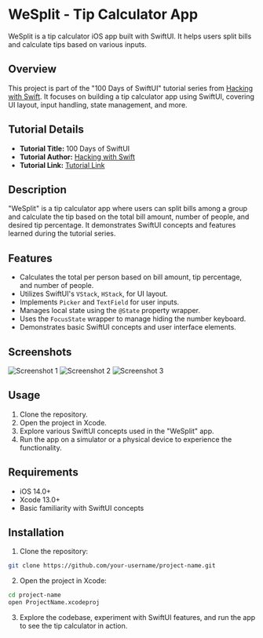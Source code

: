 
# WeSplit - Tip Calculator App

WeSplit is a tip calculator iOS app built with SwiftUI. It helps users split bills and calculate tips based on various inputs.

## Overview

This project is part of the "100 Days of SwiftUI" tutorial series from [Hacking with Swift](https://www.hackingwithswift.com/100/swiftui#). It focuses on building a tip calculator app using SwiftUI, covering UI layout, input handling, state management, and more.

## Tutorial Details

- **Tutorial Title:** 100 Days of SwiftUI
- **Tutorial Author:** [Hacking with Swift](https://www.hackingwithswift.com)
- **Tutorial Link:** [Tutorial Link](https://www.hackingwithswift.com/100/swiftui#)

## Description

"WeSplit" is a tip calculator app where users can split bills among a group and calculate the tip based on the total bill amount, number of people, and desired tip percentage. It demonstrates SwiftUI concepts and features learned during the tutorial series.

## Features

- Calculates the total per person based on bill amount, tip percentage, and number of people.
- Utilizes SwiftUI's `VStack`, `HStack`, for UI layout.
- Implements `Picker` and `TextField` for user inputs.
- Manages local state using the `@State` property wrapper.
- Uses the `FocusState` wrapper to manage hiding the number keyboard.
- Demonstrates basic SwiftUI concepts and user interface elements.

## Screenshots

![Screenshot 1](images/we_split_img1.png)
![Screenshot 2](images/we_split_img2.png)
![Screenshot 3](images/we_split_img3.png)

## Usage

1. Clone the repository.
2. Open the project in Xcode.
3. Explore various SwiftUI concepts used in the "WeSplit" app.
4. Run the app on a simulator or a physical device to experience the functionality.

## Requirements

- iOS 14.0+
- Xcode 13.0+
- Basic familiarity with SwiftUI concepts

## Installation

1. Clone the repository:

```bash
git clone https://github.com/your-username/project-name.git
```

2. Open the project in Xcode:

```bash
cd project-name
open ProjectName.xcodeproj
```

3. Explore the codebase, experiment with SwiftUI features, and run the app to see the tip calculator in action.


